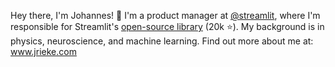 <!--
<a href="https://www.jrieke.com/"><img src="https://media.giphy.com/media/mrVP75mtRNnmE/giphy.gif" width=1500></a>
-->

Hey there, I'm Johannes! 👋 I'm a product manager at [@streamlit](https://github.com/streamlit), where I'm responsible for Streamlit's [open-source library](https://github.com/streamlit/streamlit) (20k ⭐️). My background is in physics, neuroscience, and machine learning. Find out more about me at: www.jrieke.com


<!--
[📮 E-Mail](mailto:johannes.rieke@gmail.com) • [🐦 Twitter](https://twitter.com/jrieke) • [👔 LinkedIn](https://www.linkedin.com/in/johannesrieke/) • [📚 Medium](https://medium.com/@jrieke)
-->

<!--
### 🤖 How to reach me

- 📮 Write johannes.rieke@gmail.com
- 🐦 Follow on Twitter [@jrieke](https://twitter.com/jrieke)
- 👔 Connect on [LinkedIn](https://www.linkedin.com/in/johannesrieke/)
- 📚 Read my thoughts on [Medium](https://medium.com/@jrieke)

### 🧙 What I work on

Read here: https://www.jrieke.com/
-->
